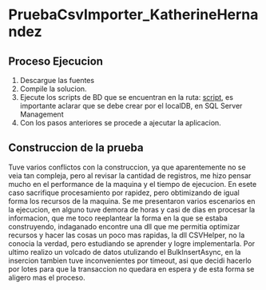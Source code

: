 # PruebaCsvImporter_KatherineHernandez
## Proceso Ejecucion

1. Descargue las fuentes
2. Compile la solucion.
3. Ejecute los scripts de BD que se encuentran en la ruta: [script](https://github.com/khernandezl/PruebaCsvImporter_KatherineHernandez/tree/master/DAL/Scripts), es importante aclarar que se debe crear por el localDB, en SQL Server Management
4. Con los pasos anteriores se procede a ajecutar la aplicacion.


## Construccion de la prueba
Tuve varios conflictos con la construccion, ya que aparentemente no se veia tan compleja, pero al revisar la cantidad de registros, me hizo pensar mucho en el performance de la maquina y el tiempo de ejecucion.
En esete caso sacrifique procesamiento por rapidez, pero obtimizando de igual forma los recursos de la maquina.
Se me presentaron varios escenarios en la ejecucion, en alguno tuve demora de horas y casi de dias en procesar la informacion, que me toco reeplantear la forma en la que se estaba construyendo, indaganado encontre una dll que me permitia optimizar recursos y hacer las cosas un poco mas rapidas, la dll CSVHelper, no la conocia la verdad, pero estudiando se aprender y logre implementarla.
Por ultimo realizo un volcado de datos utulizando el BulkInsertAsync, en la insercion tambien tuve inconvenientes por timeout, asi que decidi hacerlo por lotes para que la transaccion no quedara en espera y de esta forma se aligero mas el proceso.
